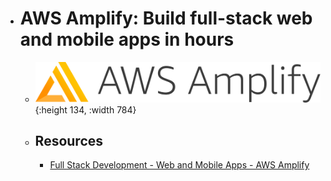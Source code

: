 - # AWS Amplify: Build full-stack web and mobile apps in hours
	- ![aws amplify.png](../assets/aws_amplify_1687622275923_0.png){:height 134, :width 784}
	- ## Resources
		- [Full Stack Development - Web and Mobile Apps - AWS Amplify](https://aws.amazon.com/amplify/)